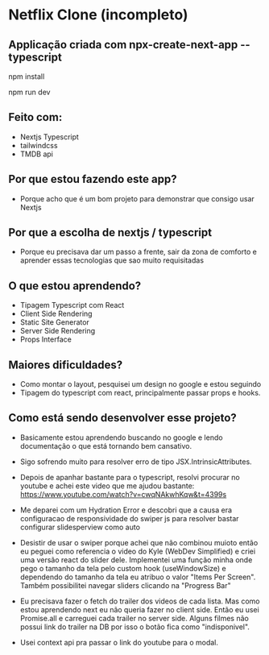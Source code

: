 # Netflix Clone (incompleto)

## Applicação criada com npx-create-next-app --typescript

npm install  

npm run dev

## Feito com:

- Nextjs Typescript
- tailwindcss
- TMDB api

## Por que estou fazendo este app?

- Porque acho que é um bom projeto para demonstrar que consigo usar Nextjs

## Por que a escolha de nextjs / typescript

- Porque eu precisava dar um passo a frente, sair da zona de comforto
  e aprender essas tecnologias que sao muito requisitadas

## O que estou aprendendo?

- Tipagem Typescript com React
- Client Side Rendering
- Static Site Generator
- Server Side Rendering
- Props Interface

## Maiores dificuldades?

- Como montar o layout, pesquisei um design no google e estou seguindo
- Tipagem do typescript com react, principalmente passar props e hooks.

## Como está sendo desenvolver esse projeto?

- Basicamente estou aprendendo buscando no google e lendo documentação o que está tornando bem cansativo.

- Sigo sofrendo muito para resolver erro de tipo JSX.IntrinsicAttributes.

- Depois de apanhar bastante para o typescript, resolvi procurar no youtube e achei este video que me ajudou bastante:
  https://www.youtube.com/watch?v=cwqNAkwhKqw&t=4399s
- Me deparei com um Hydration Error e descobri que a causa era configuracao de responsividade do swiper js
  para resolver bastar configurar slidesperview como auto

- Desistir de usar o swiper porque achei que não combinou muioto então eu peguei como referencia o video do Kyle (WebDev Simplified) e criei uma versão react do slider dele. Implementei uma função minha onde pego o tamanho da tela pelo custom hook (useWindowSize) e dependendo do tamanho da tela eu atribuo o valor "Items Per Screen". Também possibilitei navegar sliders clicando na "Progress Bar"

- Eu precisava fazer o fetch do trailer dos videos de cada lista. Mas como estou aprendendo next eu não queria fazer no client side. Então eu usei Promise.all e carreguei cada trailer no server side. Alguns filmes não possui link do trailer na DB por isso o botão fica como "indisponivel".

- Usei context api pra passar o link do youtube para o modal.
